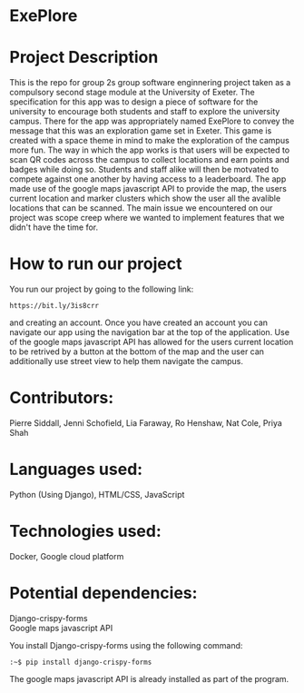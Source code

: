 # ExePlore

# Project Description
This is the repo for group 2s group software enginnering project taken as a compulsory second stage module at the University of Exeter. The specification for this app was to design a piece of software for the university to encourage both students and staff to explore the university campus. There for the app was appropriately named ExePlore to convey the message that this was an exploration game set in Exeter. This game is created with a space theme in mind to make the exploration of the campus more fun. The way in which the app works is that users will be expected to scan QR codes across the campus to collect locations and earn points and badges while doing so. Students and staff alike will then be motvated to compete against one another by having access to a leaderboard. The app made use of the google maps javascript API to provide the map, the users current location and marker clusters which show the user all the avalible locations that can be scanned. The main issue we encountered on our project was scope creep where we wanted to implement features that we didn't have the time for. 

# How to run our project
You run our project by going to the following link:
```url
https://bit.ly/3is8crr
```
and creating an account. Once you have created an account you can navigate our app using the navigation bar at the top of the application. Use of the google maps javascript API has allowed for the users current location to be retrived by a button at the bottom of the map and the user can additionally use street view to help them navigate the campus. 


# Contributors: 
Pierre Siddall, Jenni Schofield, Lia Faraway, Ro Henshaw, Nat Cole, Priya Shah

# Languages used: 
Python (Using Django), HTML/CSS, JavaScript

# Technologies used:
Docker, Google cloud platform

# Potential dependencies:
Django-crispy-forms<br/>
Google maps javascript API<br/>

You install Django-crispy-forms using the following command: 
```console
:~$ pip install django-crispy-forms
```
The google maps javascript API is already installed as part of the program. 
